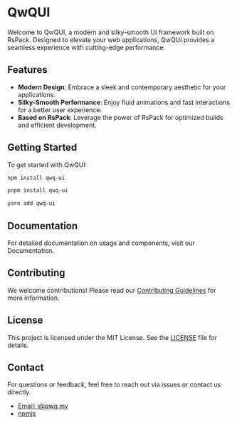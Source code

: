# QwQUI

Welcome to QwQUI, a modern and silky-smooth UI framework built on RsPack. Designed to elevate your web applications, QwQUI provides a seamless experience with cutting-edge performance.

## Features

- **Modern Design**: Embrace a sleek and contemporary aesthetic for your applications.
- **Silky-Smooth Performance**: Enjoy fluid animations and fast interactions for a better user experience.
- **Based on RsPack**: Leverage the power of RsPack for optimized builds and efficient development.

## Getting Started

To get started with QwQUI:

```bash
npm install qwq-ui

pnpm install qwq-ui

yarn add qwq-ui
```

## Documentation

For detailed documentation on usage and components, visit our Documentation.

## Contributing

We welcome contributions! Please read our [Contributing Guidelines](./CONTRIBUTING.MD) for more information.

## License

This project is licensed under the MIT License. See the [LICENSE](./LICENSE) file for details.

## Contact

For questions or feedback, feel free to reach out via issues or contact us directly.

- [Email: i@qwq.my](mailto:i@qwq.my)
- [npmjs](https://www.npmjs.com/package/qwq-ui)
